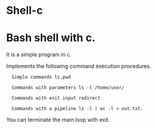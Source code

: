 # Shell-c
# Bash shell with c.

It is a simple program in c.

Implements the following command execution procedures.
```
  Simple commands ls,pwd
  
  Commands with parameters ls -l /home/user/
  
  Commands with exit input redirect 
  
  Commands with a pipeline ls -l | wc -l > out.txt.
``` 
  
You can terminate the main loop with exit.

